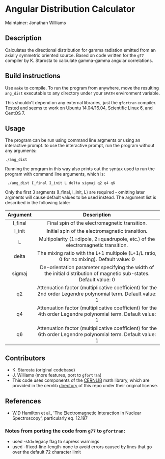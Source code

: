 # Angular Distribution Calculator

Maintainer: Jonathan Williams

## Description

Calculates the directional distribution for gamma radiation emitted from an axially symmetric oriented source.  Based on code written for the `g77` compiler by K. Starosta to calculate gamma-gamma angular correlations.

## Build instructions

Use `make` to compile.  To run the program from anywhere, move the resulting `ang_dist` executable to any directory under your `$PATH` environment variable.

This shouldn't depend on any external libraries, just the `gfortran` compiler.  Tested and seems to work on Ubuntu 14.04/16.04, Scientific Linux 6, and CentOS 7.

## Usage

The program can be run using command line argments or using an interactive prompt.  to use the interactive prompt, run the program without any arguments:

```
./ang_dist
```

Running the program in this way also prints out the syntax used to run the program with command line arguments, which is:

```
 ./ang_dist I_final I_init L delta sigmaj q2 q4 q6
```

Only the first 3 argments (I_final, I_init, L) are required - omitting later argments will cause default values to be used instead.  The argument list is described in the following table:

|**Argument**|**Description**|
|:---:|:---:|
| I_final | Final spin of the electromagnetic transition. |
| I_init  | Initial spin of the electromagnetic transition. |
| L       | Multipolarity (1=dipole, 2=quadrupole, etc.) of the electromagnetic transition. |
| delta   | The mixing ratio with the L+1 multipole (L+1/L ratio, 0 for no mixing). Default value: 0 |
| sigmaj  | De-orientation parameter specifying the width of the initial distribution of magnetic sub-states.  Default value: 0 |
| q2      | Attenuation factor (multiplicative coefficient) for the 2nd order Legendre polynomial term.  Default value: 1 |
| q4 | Attenuation factor (multiplicative coefficient) for the 4th order Legendre polynomial term.  Default value: 1 |
| q6 | Attenuation factor (multiplicative coefficient) for the 6th order Legendre polynomial term.  Default value: 1 |


## Contributors 

* K. Starosta (original codebase)
* J. Williams (more features, port to `gfortran`)
* This code uses components of the [CERNLIB](https://cernlib.web.cern.ch/) math library, which are provided in the cernlib [directory](cernlib/) of this repo under their original license.

## References

* W.D Hamilton et al., 'The Electromagnetic	Interaction in Nuclear Spectroscopy', particularly eq. 12.197

### Notes from porting the code from `g77` to `gfortran`:

* used -std=legacy flag to supress warnings
* used -ffixed-line-length-none to avoid errors caused by lines that go over the default 72 character limit